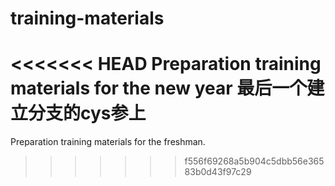 # training-materials
<<<<<<< HEAD
Preparation training materials for the new year
最后一个建立分支的cys参上
=======

Preparation training materials for the freshman.
>>>>>>> f556f69268a5b904c5dbb56e36583b0d43f97c29
